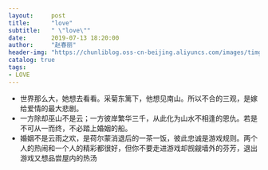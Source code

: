 ```yaml
---
layout:     post
title:      "love"
subtitle:   " \"love\""
date:       2019-07-13 18:20:00
author:     "赵春丽"
header-img: "https://chunliblog.oss-cn-beijing.aliyuncs.com/images/timg18DXQ6E7.jpg"
catalog: true
tags:
- LOVE
---
```

* 世界那么大，她想去看看。采菊东篱下，他想见南山。所以不合的三观，是嫁给爱情的最大悲剧。
* 一方除却巫山不是云；一方彼岸繁华三千，从此化为山水不相逢的恩仇。若是不可从一而终，不必踏上婚姻的船。
* 婚姻不是云雨之欢，是荷尔蒙消退后的一茶一饭，彼此忠诚是游戏规则。两个人的热闹和一个人的精彩都很好，但你不要走进游戏却觊觎墙外的芬芳，退出游戏又想品尝屋内的热汤
